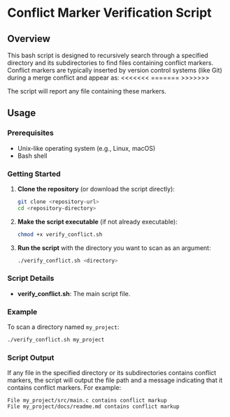 # Conflict Marker Verification Script

## Overview

This bash script is designed to recursively search through a specified directory and its subdirectories to find files containing conflict markers. Conflict markers are typically inserted by version control systems (like Git) during a merge conflict and appear as: <<<<<<< ======= >>>>>>>


The script will report any file containing these markers.

## Usage

### Prerequisites

- Unix-like operating system (e.g., Linux, macOS)
- Bash shell

### Getting Started

1. **Clone the repository** (or download the script directly):
    ```sh
    git clone <repository-url>
    cd <repository-directory>
    ```

2. **Make the script executable** (if not already executable):
    ```sh
    chmod +x verify_conflict.sh
    ```

3. **Run the script** with the directory you want to scan as an argument:
    ```sh
    ./verify_conflict.sh <directory>
    ```

### Script Details

- **verify_conflict.sh**: The main script file.

### Example

To scan a directory named `my_project`:

```sh
./verify_conflict.sh my_project
```

### Script Output
If any file in the specified directory or its subdirectories contains conflict markers, the script will output the file path and a message indicating that it contains conflict markers. For example:

```
File my_project/src/main.c contains conflict markup
File my_project/docs/readme.md contains conflict markup
```
